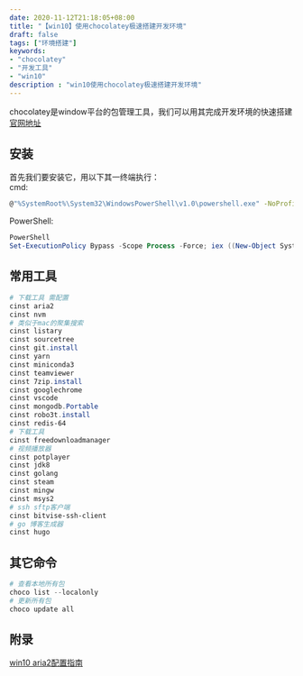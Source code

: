 ```yaml
---
date: 2020-11-12T21:18:05+08:00
title: "【win10】使用chocolatey极速搭建开发环境"
draft: false
tags: ["环境搭建"]
keywords:
- "chocolatey"
- "开发工具"
- "win10"
description : "win10使用chocolatey极速搭建开发环境"
---
```


chocolatey是window平台的包管理工具，我们可以用其完成开发环境的快速搭建  
[官网地址](https://chocolatey.org/)

<!--more-->

## 安装
首先我们要安装它，用以下其一终端执行：  
cmd:
```bash
@"%SystemRoot%\System32\WindowsPowerShell\v1.0\powershell.exe" -NoProfile -InputFormat None -ExecutionPolicy Bypass -Command "iex ((New-Object System.Net.WebClient).DownloadString('https://chocolatey.org/install.ps1'))" && SET "PATH=%PATH%;%ALLUSERSPROFILE%\chocolatey\bin"
```

PowerShell:
```PowerShell
PowerShell
Set-ExecutionPolicy Bypass -Scope Process -Force; iex ((New-Object System.Net.WebClient).DownloadString('https://chocolatey.org/install.ps1'))
```


## 常用工具
```PowerShell
# 下载工具 需配置
cinst aria2
cinst nvm 
# 类似于mac的聚集搜索
cinst listary
cinst sourcetree
cinst git.install
cinst yarn
cinst miniconda3
cinst teamviewer
cinst 7zip.install
cinst googlechrome
cinst vscode 
cinst mongodb.Portable 
cinst robo3t.install
cinst redis-64
# 下载工具
cinst freedownloadmanager
# 视频播放器
cinst potplayer
cinst jdk8
cinst golang
cinst steam
cinst mingw
cinst msys2
# ssh sftp客户端
cinst bitvise-ssh-client
# go 博客生成器
cinst hugo
```


## 其它命令
```powerShell
# 查看本地所有包
choco list --localonly 
# 更新所有包
choco update all 
```

## 附录
[win10 aria2配置指南](https://juejin.im/post/6844903823803154446)